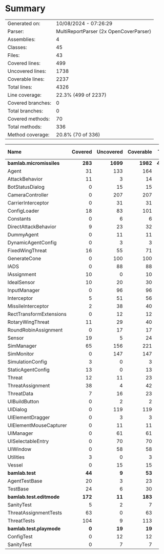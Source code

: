 ﻿# Summary
|||
|:---|:---|
| Generated on: | 10/08/2024 - 07:26:29 |
| Parser: | MultiReportParser (2x OpenCoverParser) |
| Assemblies: | 4 |
| Classes: | 45 |
| Files: | 43 |
| Covered lines: | 499 |
| Uncovered lines: | 1738 |
| Coverable lines: | 2237 |
| Total lines: | 4326 |
| Line coverage: | 22.3% (499 of 2237) |
| Covered branches: | 0 |
| Total branches: | 0 |
| Covered methods: | 70 |
| Total methods: | 336 |
| Method coverage: | 20.8% (70 of 336) |

|**Name**|**Covered**|**Uncovered**|**Coverable**|**Total**|**Line coverage**|**Covered**|**Total**|**Branch coverage**|**Covered**|**Total**|**Method coverage**|
|:---|---:|---:|---:|---:|---:|---:|---:|---:|---:|---:|---:|
|**bamlab.micromissiles**|**283**|**1699**|**1982**|**4174**|**14.2%**|**0**|**0**|****|**50**|**309**|**16.1%**|
|Agent|31|133|164|291|18.9%|0|0||8|29|27.5%|
|AttackBehavior|11|3|14|51|78.5%|0|0||2|3|66.6%|
|BotStatusDialog|0|15|15|30|0%|0|0||0|2|0%|
|CameraController|0|207|207|454|0%|0|0||0|23|0%|
|CarrierInterceptor|0|31|31|48|0%|0|0||0|5|0%|
|ConfigLoader|18|83|101|147|17.8%|0|0||2|12|16.6%|
|Constants|0|6|6|17|0%|0|0||0|2|0%|
|DirectAttackBehavior|9|23|32|74|28.1%|0|0||1|2|50%|
|DummyAgent|0|11|11|291|0%|0|0||0|5|0%|
|DynamicAgentConfig|0|3|3|122|0%|0|0||0|1|0%|
|FixedWingThreat|16|55|71|144|22.5%|0|0||2|10|20%|
|GenerateCone|0|100|100|144|0%|0|0||0|9|0%|
|IADS|0|88|88|140|0%|0|0||0|17|0%|
|IAssignment|10|0|10|42|100%|0|0||3|3|100%|
|IdealSensor|10|20|30|54|33.3%|0|0||1|5|20%|
|InputManager|0|96|96|142|0%|0|0||0|11|0%|
|Interceptor|5|51|56|101|8.9%|0|0||2|10|20%|
|MissileInterceptor|2|38|40|78|5%|0|0||1|4|25%|
|RectTransformExtensions|0|12|12|18|0%|0|0||0|4|0%|
|RotaryWingThreat|11|29|40|72|27.5%|0|0||1|9|11.1%|
|RoundRobinAssignment|0|17|17|44|0%|0|0||0|2|0%|
|Sensor|19|5|24|117|79.1%|0|0||2|3|66.6%|
|SimManager|65|156|221|368|29.4%|0|0||8|28|28.5%|
|SimMonitor|0|147|147|233|0%|0|0||0|19|0%|
|SimulationConfig|3|0|3|122|100%|0|0||1|1|100%|
|StaticAgentConfig|13|0|13|61|100%|0|0||5|5|100%|
|Threat|12|11|23|49|52.1%|0|0||3|5|60%|
|ThreatAssignment|38|4|42|79|90.4%|0|0||5|5|100%|
|ThreatData|7|16|23|45|30.4%|0|0||2|5|40%|
|UIBuildButton|0|2|2|11|0%|0|0||0|2|0%|
|UIDialog|0|119|119|198|0%|0|0||0|18|0%|
|UIElementDragger|0|3|3|12|0%|0|0||0|1|0%|
|UIElementMouseCapturer|0|11|11|20|0%|0|0||0|3|0%|
|UIManager|0|61|61|106|0%|0|0||0|16|0%|
|UISelectableEntry|0|70|70|113|0%|0|0||0|15|0%|
|UIWindow|0|58|58|100|0%|0|0||0|9|0%|
|Utilities|3|0|3|9|100%|0|0||1|1|100%|
|Vessel|0|15|15|27|0%|0|0||0|5|0%|
|**bamlab.test**|**44**|**9**|**53**|**84**|**83%**|**0**|**0**|****|**9**|**11**|**81.8%**|
|AgentTestBase|20|3|23|40|86.9%|0|0||4|5|80%|
|TestBase|24|6|30|44|80%|0|0||5|6|83.3%|
|**bamlab.test.editmode**|**172**|**11**|**183**|**432**|**93.9%**|**0**|**0**|****|**11**|**13**|**84.6%**|
|SanityTest|5|2|7|22|71.4%|0|0||2|2|100%|
|ThreatAssignmentTests|63|0|63|141|100%|0|0||2|2|100%|
|ThreatTests|104|9|113|269|92%|0|0||7|9|77.7%|
|**bamlab.test.playmode**|**0**|**19**|**19**|**49**|**0%**|**0**|**0**|****|**0**|**3**|**0%**|
|ConfigTest|0|12|12|25|0%|0|0||0|2|0%|
|SanityTest|0|7|7|24|0%|0|0||0|1|0%|
